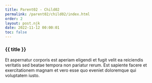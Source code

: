 ```yaml
---
title: Parent02 - Child02
permalink: /parent02/child02/index.html
order: 2
layout: post.njk
date: 2022-11-12 00:00:01
toc: false
---
```


### {{ title }}

Et aspernatur corporis est aperiam eligendi et fugit velit ea reiciendis veritatis sed beatae tempora non pariatur rerum. Est sapiente facere et exercitationem magnam et vero esse quo eveniet doloremque qui voluptatem iusto.
